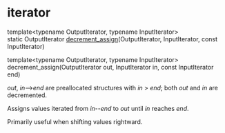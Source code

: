 iterator
========

<!--<a href="#decrement_assign">decrement_assign</a>-->

template&lt;typename OutputIterator, typename InputIterator&gt;<br>
static OutputIterator [decrement\_assign]("#decrement_assign")(OutputIterator, InputIterator, const InputIterator)

<div id="decrement_assign"/>

template&lt;typename OutputIterator, typename InputIterator&gt;<br>
decrement\_assign(OutputIterator out, InputIterator in, const InputIterator end)

*out*, *in*-->*end* are preallocated structures with *in* > *end*;
both *out* and *in* are decremented.

Assigns values iterated from *in*--*end* to *out* until *in* reaches *end*.

Primarily useful when shifting values rightward.

